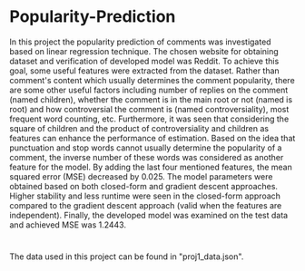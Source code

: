 # Popularity-Prediction
In this project the popularity prediction of comments was investigated based on linear regression technique. The chosen website for obtaining dataset and verification of developed model was Reddit. To achieve this goal, some useful features were extracted from the dataset. Rather than comment's content which usually determines the comment popularity, there are some other useful factors including number of replies on the comment (named children), whether the comment is in the main root or not (named is root) and how controversial the comment is (named controversiality), most frequent word counting, etc. Furthermore, it was seen that considering the square of children and the product of controversiality and children as features can enhance the performance of estimation. Based on the idea that punctuation and stop words cannot usually determine the popularity of a comment, the inverse number of these words was considered as another feature for the model. By adding the last four mentioned features, the mean squared error (MSE) decreased by 0.025. The model parameters were obtained based on both closed-form and gradient descent approaches. Higher stability and less runtime were seen in the closed-form approach compared to the gradient descent approach (valid when the features are independent). Finally, the developed model was examined on the test data and achieved MSE was 1.2443.
# 
The data used in this project can be found in "proj1_data.json".
